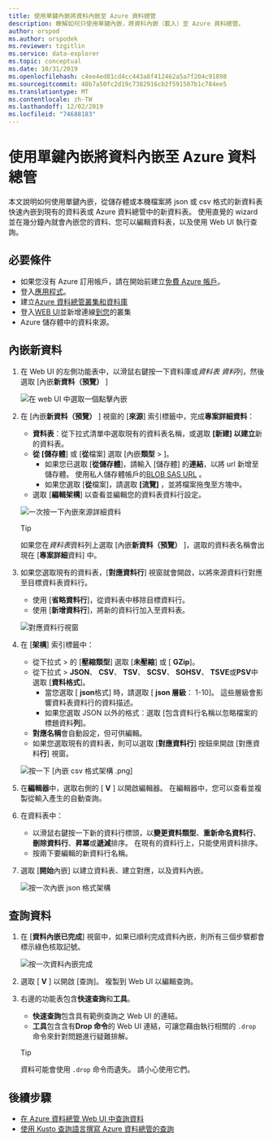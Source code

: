 ```yaml
---
title: 使用單鍵內嵌將資料內嵌至 Azure 資料總管
description: 瞭解如何只使用單鍵內嵌，將資料內嵌（載入）至 Azure 資料總管。
author: orspod
ms.author: orspodek
ms.reviewer: tzgitlin
ms.service: data-explorer
ms.topic: conceptual
ms.date: 10/31/2019
ms.openlocfilehash: c4ee4ed81cd4cc443a8f412462a5a7f204c91898
ms.sourcegitcommit: 48b7a50fc2d19c7382916cb2f591507b1c784ee5
ms.translationtype: MT
ms.contentlocale: zh-TW
ms.lasthandoff: 12/02/2019
ms.locfileid: "74688183"
---
```

# <a name="use-one-click-ingestion-to-ingest-data-into-azure-data-explorer"></a>使用單鍵內嵌將資料內嵌至 Azure 資料總管

本文說明如何使用單鍵內嵌，從儲存體或本機檔案將 json 或 csv 格式的新資料表快速內嵌到現有的資料表或 Azure 資料總管中的新資料表。 使用直覺的 wizard 並在幾分鐘內就會內嵌您的資料、您可以編輯資料表，以及使用 Web UI 執行查詢。

## <a name="prerequisites"></a>必要條件

* 如果您沒有 Azure 訂用帳戶，請在開始前建立[免費 Azure 帳戶](https://azure.microsoft.com/free/)。
* 登入[應用程式](https://dataexplorer.azure.com/)。
* 建立[Azure 資料總管叢集和資料庫](create-cluster-database-portal.md)
* 登入[WEB UI](https://dataexplorer.azure.com/)並新增連線[到您](/azure/data-explorer/web-query-data#add-clusters)的叢集
* Azure 儲存體中的資料來源。

## <a name="ingest-new-data"></a>內嵌新資料

1. 在 Web UI 的左側功能表中，以滑鼠右鍵按一下資料庫或*資料表* *資料*列，然後選取 [內嵌**新資料（預覽）** ]

    ![在 web UI 中選取一個點擊內嵌](media/ingest-data-one-click/one-click-ingestion-in-webui.png)   
 
1. 在 [內嵌**新資料（預覽）** ] 視窗的 [**來源**] 索引標籤中，完成**專案詳細資料**：

    * **資料表**：從下拉式清單中選取現有的資料表名稱，或選取 **[新建] 以建立**新的資料表。
    * **從 [儲存體**] 或 [**從**檔案] 選取 [內嵌**類型** > ]。
        * 如果您已選取 [**從儲存體**]，請輸入 [儲存體] 的**連結**，以將 url 新增至儲存體。 使用私人儲存體帳戶的[BLOB SAS URL](/azure/vs-azure-tools-storage-explorer-blobs#get-the-sas-for-a-blob-container) 。 
        * 如果您選取 [**從**檔案]，請選取 **[流覽]** ，並將檔案拖曳至方塊中。
    * 選取 [**編輯架構**] 以查看並編輯您的資料表資料行設定。
 
    ![一次按一下內嵌來源詳細資料](media/ingest-data-one-click/one-click-ingestion-source.png) 

    > [!TIP]
    > 如果您在*資料表*資料列上選取 [內嵌**新資料（預覽）** ]，選取的資料表名稱會出現在 [**專案詳細**資料] 中。

1. 如果您選取現有的資料表，[**對應資料行**] 視窗就會開啟，以將來源資料行對應至目標資料表資料行。 
    * 使用 [**省略資料行**]，從資料表中移除目標資料行。 
    * 使用 [**新增資料行**]，將新的資料行加入至資料表。 

    ![對應資料行視窗](media/ingest-data-one-click/one-click-map-columns-window.png)

1. 在 [**架構**] 索引標籤中：

    * 從下拉式 > 的 [**壓縮類型**] 選取 [**未壓縮**] 或 [ **GZip**]。
    * 從下拉式 > **JSON**、 **CSV**、 **TSV**、 **SCSV**、 **SOHSV**、 **TSVE**或**PSV**中選取 [**資料格式**]。 
        * 當您選取 [ **json**格式] 時，請選取 [ **json 層級**： 1-10]。 這些層級會影響資料表資料行的資料描述。 
        * 如果您選取 JSON 以外的格式：選取 [包含資料行名稱以忽略檔案的標題資料**列**]。    
    * **對應名稱**會自動設定，但可供編輯。
    * 如果您選取現有的資料表，則可以選取 [**對應資料行**] 按鈕來開啟 [對應資料**行**] 視窗。

    ![按一下 [內嵌 csv 格式架構 .png]](media/ingest-data-one-click/one-click-csv-format.png)

1. 在**編輯器**中，選取右側的 [ **V** ] 以開啟編輯器。 在編輯器中，您可以查看並複製從輸入產生的自動查詢。 

1.  在資料表中： 
    * 以滑鼠右鍵按一下新的資料行標頭，以**變更資料類型**、**重新命名資料行**、**刪除資料行**、**昇冪**或**遞減**排序。 在現有的資料行上，只能使用資料排序。 
    * 按兩下要編輯的新資料行名稱。

1. 選取 [**開始**內嵌] 以建立資料表、建立對應，以及資料內嵌。

    ![按一次內嵌 json 格式架構](media/ingest-data-one-click/one-click-json-format.png) 
 
## <a name="query-data"></a>查詢資料

1. 在 [**資料內嵌已完成**] 視窗中，如果已順利完成資料內嵌，則所有三個步驟都會標示綠色核取記號。 
 
    ![按一次資料內嵌完成](media/ingest-data-one-click/one-click-data-ingestion-complete.png)

1. 選取 [ **V** ] 以開啟 [查詢]。 複製到 Web UI 以編輯查詢。

1. 右邊的功能表包含**快速查詢**和**工具**。 

    * **快速查詢**包含具有範例查詢之 Web UI 的連結。
    * **工具**包含含有**Drop 命令**的 Web UI 連結，可讓您藉由執行相關的 `.drop` 命令來針對問題進行疑難排解。

    > [!TIP]
    > 資料可能會使用 `.drop` 命令而遺失。 請小心使用它們。

## <a name="next-steps"></a>後續步驟

* [在 Azure 資料總管 Web UI 中查詢資料](web-query-data.md)
* [使用 Kusto 查詢語言撰寫 Azure 資料總管的查詢](write-queries.md)
